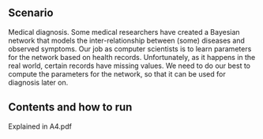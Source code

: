 ## Scenario
Medical diagnosis. Some medical researchers have created a Bayesian network that models the
inter-relationship between (some) diseases and observed symptoms. Our job as computer scientists is to
learn parameters for the network based on health records. Unfortunately, as it happens in the real world,
certain records have missing values. We need to do our best to compute the parameters for the network,
so that it can be used for diagnosis later on.

## Contents and how to run
Explained in A4.pdf

